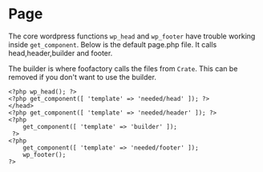 # Page

The core wordpress functions `wp_head` and `wp_footer` have trouble working inside `get_component`. Below is the default page.php file. It calls head,header,builder and footer.

The builder is where foofactory calls the files from `Crate`. This can be removed if you don't want to use the builder.

```
<?php wp_head(); ?>
<?php get_component([ 'template' => 'needed/head' ]); ?>
</head>
<?php get_component([ 'template' => 'needed/header' ]); ?>
<?php
	get_component([ 'template' => 'builder' ]); 
 ?>
<?php
	get_component([ 'template' => 'needed/footer' ]);
    wp_footer();
?>
```